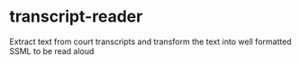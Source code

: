 # transcript-reader
Extract text from court transcripts and transform the text into well formatted SSML to be read aloud
